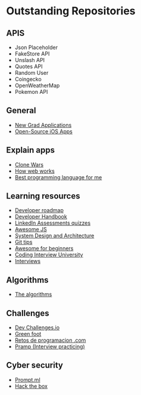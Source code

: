 # Outstanding Repositories
## APIS

- Json Placeholder
- FakeStore API
- Unslash API
- Quotes API
- Random User
- Coingecko
- OpenWeatherMap
- Pokemon API

## General

- [New Grad Applications](https://github.com/coderQuad/New-Grad-Positions-2023)
- [Open-Source iOS Apps](https://github.com/dkhamsing/open-source-ios-apps)

## Explain apps

- [Clone Wars](https://github.com/GorvGoyl/Clone-Wars)
- [How web works](https://github.com/vasanthk/how-web-works)
- [Best programming language for me](https://www.bestprogramminglanguagefor.me/)

## Learning resources

- [Developer roadmap](https://github.com/kamranahmedse/developer-roadmap)
- [Developer Handbook](https://github.com/apptension/developer-handbook)
- [LinkedIn Assessments quizzes](https://github.com/Ebazhanov/linkedin-skill-assessments-quizzes)
- [Awesome JS](https://github.com/sorrycc/awesome-javascript)
- [System Design and Architecture](https://github.com/puncsky/system-design-and-architecture)
- [Git tips](https://github.com/git-tips/tips)
- [Awesome for beginners](https://github.com/MunGell/awesome-for-beginners)
- [Coding Interview University](https://github.com/jwasham/coding-interview-university)
- [Interviews](https://github.com/surabhi6/interviews)

## Algorithms

- [The algorithms](https://the-algorithms.com/)

## Challenges

- [Dev Challenges.io](https://devchallenges.io/)
- [Green foot](https://www.greenfoot.org/door)
- [Retos de programacion .com](https://retosdeprogramacion.com/)
- [Pramp (Interview practicing)](https://www.pramp.com/#/)

## Cyber security

- [Prompt.ml](https://prompt.ml/0)
- [Hack the box](https://www.hackthebox.com/)
